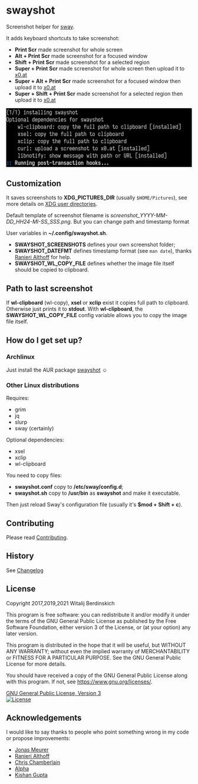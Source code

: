 # swayshot #

Screenshot helper for [sway][].

It adds keyboard shortcuts to take screenshot:

-   **Print Scr** made screenshot for whole screen
-   **Alt + Print Scr** made screenshot for a focused window
-   **Shift + Print Scr** made screenshot for a selected region
-   **Super + Print Scr** made screenshot for whole screen then upload it to [x0.at][]
-   **Super + Alt + Print Scr** made screenshot for a focused window then upload it to [x0.at][]
-   **Super + Shift + Print Scr** made screenshot for a selected region then upload it to [x0.at][]

[![Screenshot has made by swayshot](swayshot.png)](https://gitlab.com/radio_rogal/swayshot)

## Customization ##

It saves screenshots to **XDG_PICTURES_DIR** (usually `$HOME/Pictures`), see more details on [XDG user directories][].

Default template of screenshot filename is _screenshot_YYYY-MM-DD_HH24-MI-SS_SSS.png_. But you can change path and timestamp format

User variables in **~/.config/swayshot.sh**.

-   **SWAYSHOT_SCREENSHOTS** defines your own screenshot folder;
-   **SWAYSHOT_DATEFMT** defines timestamp format (see `man date`), thanks [Ranieri Althoff](https://gitlab.com/ranisalt) for help.
-   **SWAYSHOT_WL_COPY_FILE** defines whether the image file itself should be copied to clipboard.

## Path to last screenshot ##

If **wl-clipboard** (wl-copy), **xsel** or **xclip** exist it copies full path to clipboard. Otherwise just prints it to **stdout**.
With **wl-clipboard**, the **SWAYSHOT_WL_COPY_FILE** config variable allows you to copy the image file itself.

## How do I get set up?

### Archlinux

Just install the AUR package [swayshot][swayshot-AUR] ☺

### Other Linux distributions

Requires:
-   grim
-   jq
-   slurp
-   sway (certainly)

Optional dependencies:
-   xsel
-   xclip
-   wl-clipboard

You need to copy files:

-   **swayshot.conf** copy to **/etc/sway/config.d**;
-   **swayshot.sh** copy to **/usr/bin** as **swayshot** and make it executable.

Then just reload Sway's configuration file (usually it's **$mod + Shift + c**).

## Contributing

Please read [Contributing](contributing.md).

## History

See [Changelog](changelog.md)

## License

Copyright 2017,2019,2021 Witalij Berdinskich

This program is free software: you can redistribute it and/or modify
it under the terms of the GNU General Public License as published by
the Free Software Foundation, either version 3 of the License, or
(at your option) any later version.

This program is distributed in the hope that it will be useful,
but WITHOUT ANY WARRANTY; without even the implied warranty of
MERCHANTABILITY or FITNESS FOR A PARTICULAR PURPOSE.  See the
GNU General Public License for more details.

You should have received a copy of the GNU General Public License
along with this program. If not, see https://www.gnu.org/licenses/.

[GNU General Public License, Version 3](license)  
[![License](https://img.shields.io/badge/license-GPL%203-blue.svg?style=flat)](https://www.gnu.org/licenses/gpl-3.0.html)

## Acknowledgements

I would like to say thanks to people who point something wrong in my code or propose improvements:

-   [Jonas Meurer](https://gitlab.com/mejo-)
-   [Ranieri Althoff](https://gitlab.com/ranisalt)
-   [Chris Chamberlain](https://gitlab.com/neon64)
-   [Alpha](https://gitlab.com/AlphaShadows)
-   [Kishan Gupta](https://gitlab.com/kishangupta)

[sway]: http://swaywm.org/ "Sway is a drop-in replacement for the i3 window manager, but for Wayland instead of X11"
[x0.at]: https://x0.at "x0.at Filehost. Files are kept for a minimum of 10, and a maximum of 360 Days."
[XDG user directories]: https://wiki.archlinux.org/index.php/XDG_user_directories
[swayshot-AUR]: https://aur.archlinux.org/packages/swayshot/
